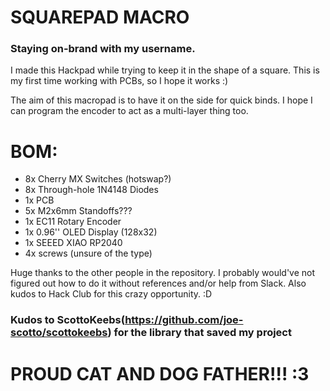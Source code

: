 # SQUAREPAD MACRO

### Staying on-brand with my username.

I made this Hackpad while trying to keep it in the shape of a square. This is my first time working with PCBs, so I hope it works :)

The aim of this macropad is to have it on the side for quick binds. I hope I can program the encoder to act as a multi-layer thing too.

# BOM:

- 8x Cherry MX Switches (hotswap?)
- 8x Through-hole 1N4148 Diodes
- 1x PCB
- 5x M2x6mm Standoffs???
- 1x EC11 Rotary Encoder
- 1x 0.96'' OLED Display (128x32)
- 1x SEEED XIAO RP2040
- 4x screws (unsure of the type)

Huge thanks to the other people in the repository. I probably would've not figured out how to do it without references and/or help from Slack.
Also kudos to Hack Club for this crazy opportunity. :D

### Kudos to ScottoKeebs(https://github.com/joe-scotto/scottokeebs) for the library that saved my project

# PROUD CAT AND DOG FATHER!!! :3
